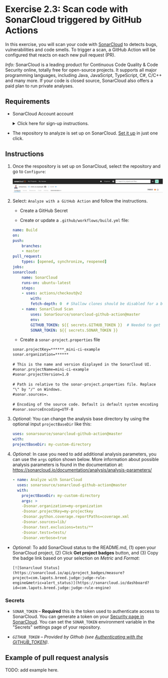 # Exercise 2.3: Scan code with SonarCloud triggered by GitHub Actions

In this exercise, you will scan your code with [SonarCloud](https://sonarcloud.io/) to detects bugs, vulnerabilities and code smells. To trigger a scan, a GitHub Action will be configured that reacts on each new pull request (PR).

*Info:* SonarCloud is a leading product for Continuous Code Quality & Code Security online, totally free for open-source projects. It supports all major programming languages, including Java, JavaScript, TypeScript, C#, C/C++ and many more. If your code is closed source, SonarCloud also offers a paid plan to run private analyses.

## Requirements

* SonarCloud Account account

    <details><summary>Click here for sign-up instructions.</summary>
    <p>

    To sign up: https://sonarcloud.io/sessions/init/github

    </p>
    </details>

* The repository to analyze is set up on SonarCloud. [Set it up](https://sonarcloud.io/projects/create) in just one click.

## Instructions

1. Once the respository is set up on SonarCloud, select the repository and go to `Configure`:

    ![Configure SonarCloud repository](./assets/configure.png)

1. Select: `Analyze with a GitHub Action` and follow the instructions.

    * Create a GitHub Secret

    * Create or update a `.github/workflows/build.yml` file:

    ```yaml
    name: Build
    on:
    push:
        branches:
        - master
    pull_request:
        types: [opened, synchronize, reopened]
    jobs:
    sonarcloud:
        name: SonarCloud
        runs-on: ubuntu-latest
        steps:
        - uses: actions/checkout@v2
            with:
            fetch-depth: 0  # Shallow clones should be disabled for a better relevancy of analysis
        - name: SonarCloud Scan
            uses: SonarSource/sonarcloud-github-action@master
            env:
            GITHUB_TOKEN: ${{ secrets.GITHUB_TOKEN }}  # Needed to get PR information, if any
            SONAR_TOKEN: ${{ secrets.SONAR_TOKEN }}
    ```

    * Create a `sonar-project.properties` file
    
    ```
    sonar.projectKey=******_mini-ci-example
    sonar.organization=******

    # This is the name and version displayed in the SonarCloud UI.
    #sonar.projectName=mini-ci-example
    #sonar.projectVersion=1.0

    # Path is relative to the sonar-project.properties file. Replace "\" by "/" on Windows.
    #sonar.sources=.

    # Encoding of the source code. Default is default system encoding
    #sonar.sourceEncoding=UTF-8
    ```

1. *Optional*: You can change the analysis base directory by using the optional input `projectBaseDir` like this:

    ```yaml
    uses: sonarsource/sonarcloud-github-action@master
    with:
    projectBaseDir: my-custom-directory
    ```

1. *Optional*: In case you need to add additional analysis parameters, you can use the `args` option shown below. More information about possible analysis parameters is found in the documentation at: https://sonarcloud.io/documentation/analysis/analysis-parameters/

    ```yaml
    - name: Analyze with SonarCloud
      uses: sonarsource/sonarcloud-github-action@master
      with:
        projectBaseDir: my-custom-directory
        args: >
        -Dsonar.organization=my-organization
        -Dsonar.projectKey=my-projectkey
        -Dsonar.python.coverage.reportPaths=coverage.xml
        -Dsonar.sources=lib/
        -Dsonar.test.exclusions=tests/**
        -Dsonar.tests=tests/
        -Dsonar.verbose=true
    ```

* *Optional*: To add SonarCloud status to the README.md, (1) open your SonarCloud project, (2) Click **Get project badges** button, and (3) Copy the badge link based on your selection on *Metric* and *Format*:

    ```
    [![Sonarcloud Status](https://sonarcloud.io/api/project_badges/measure?project=com.lapots.breed.judge:judge-rule-engine&metric=alert_status)](https://sonarcloud.io/dashboard?id=com.lapots.breed.judge:judge-rule-engine)
    ```

### Secrets

- `SONAR_TOKEN` – **Required** this is the token used to authenticate access to SonarCloud. You can generate a token on your [Security page in SonarCloud](https://sonarcloud.io/account/security/). You can set the `SONAR_TOKEN` environment variable in the "Secrets" settings page of your repository.

- *`GITHUB_TOKEN` – Provided by Github (see [Authenticating with the GITHUB_TOKEN](https://help.github.com/en/actions/automating-your-workflow-with-github-actions/authenticating-with-the-github_token)).*

## Example of pull request analysis

TODO: add example here.

